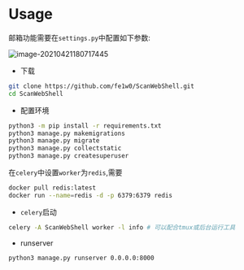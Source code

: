 # Usage

邮箱功能需要在`settings.py`中配置如下参数:

![image-20210421180717445](http://img.xzaslxr.xyz/image-20210421180717445.png)

* 下载
```bash
git clone https://github.com/fe1w0/ScanWebShell.git
cd ScanWebShell
```

* 配置环境
```bash
python3 -m pip install -r requirements.txt
python3 manage.py makemigrations
python3 manage.py migrate
python3 manage.py collectstatic
python3 manage.py createsuperuser
```

在`celery`中设置`worker`为`redis`,需要 
```bash
docker pull redis:latest
docker run --name=redis -d -p 6379:6379 redis
```

* `celery`启动
```bash
celery -A ScanWebShell worker -l info # 可以配合tmux或后台运行工具
```
* runserver
```bash
python3 manage.py runserver 0.0.0.0:8000
```
